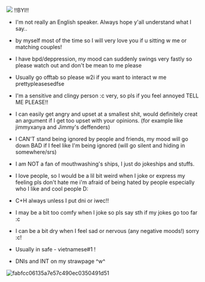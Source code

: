 ![](https://komarev.com/ghpvc/?username=miudacat&color=red)
                                           !!BYI!!
- I'm not really an English speaker. Always hope y'all understand what I say..

- by myself most of the time so I will very love you if u sitting w me or matching couples!

- I have bpd/deppression, my mood can suddenly swings very fastly so please watch out and don't be mean to me please

- Usually go offtab so please w2i if you want to interact w me prettypleasesedfse

- I'm a sensitive and clingy person :c very, so pls if you feel annoyed TELL ME PLEASE!!

- I can easily get angry and upset at a smallest shit, would definitely creat an argument if I get too upset with your opinions. (for example like jimmyxanya and Jimmy's deffenders)

- I CAN'T stand being ignored by people and friends, my mood will go down BAD if I feel like I'm being ignored (will go silent and hiding in somewhere/srs)

- I am NOT a fan of mouthwashing's ships, I just do jokeships and stuffs.

- I love people, so I would be a lil bit weird when I joke or express my feeling pls don't hate me i'm afraid of being hated by people especially who I like and cool people D:

- C+H always unless I put dni or iwec!!

- I may be a bit too comfy when I joke so pls say sth if my jokes go too far :c 

- I can be a bit dry when I feel sad or nervous (any negative moods!) sorry :c!

- Usually in safe - vietnamese#1 !

- DNIs and INT on my strawpage ^w^

![fabfcc06135a7e57c490ec0350491d51](https://github.com/user-attachments/assets/62b499e7-a3e0-47ab-a159-a64b542c7094)



